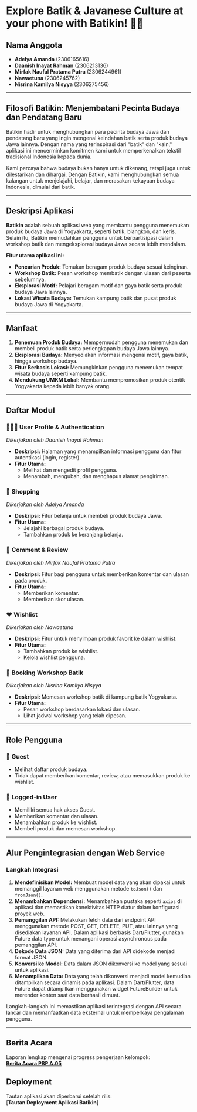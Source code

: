 
# Explore Batik & Javanese Culture at your phone with Batikin! 👘🕌

## Nama Anggota

- **Adelya Amanda** (2306165616)
- **Daanish Inayat Rahman** (2306213136)
- **Mirfak Naufal Pratama Putra** (2306244961)
- **Nawaetuna** (2306245762)
- **Nisrina Kamilya Nisyya** (2306275456)

---

## Filosofi Batikin: Menjembatani Pecinta Budaya dan Pendatang Baru

Batikin hadir untuk menghubungkan para pecinta budaya Jawa dan pendatang baru yang ingin mengenal keindahan batik serta produk budaya Jawa lainnya. Dengan nama yang terinspirasi dari "batik" dan "kain," aplikasi ini mencerminkan komitmen kami untuk memperkenalkan tekstil tradisional Indonesia kepada dunia.  

Kami percaya bahwa budaya bukan hanya untuk dikenang, tetapi juga untuk dilestarikan dan dihargai. Dengan Batikin, kami menghubungkan semua kalangan untuk menjelajahi, belajar, dan merasakan kekayaan budaya Indonesia, dimulai dari batik.

---

## Deskripsi Aplikasi

**Batikin** adalah sebuah aplikasi web yang membantu pengguna menemukan produk budaya Jawa di Yogyakarta, seperti batik, blangkon, dan keris. Selain itu, Batikin memudahkan pengguna untuk berpartisipasi dalam workshop batik dan mengeksplorasi budaya Jawa secara lebih mendalam.  

**Fitur utama aplikasi ini:**
- **Pencarian Produk:** Temukan beragam produk budaya sesuai keinginan.
- **Workshop Batik:** Pesan workshop membatik dengan ulasan dari peserta sebelumnya.
- **Eksplorasi Motif:** Pelajari beragam motif dan gaya batik serta produk budaya Jawa lainnya.
- **Lokasi Wisata Budaya:** Temukan kampung batik dan pusat produk budaya Jawa di Yogyakarta.

---

## Manfaat

1. **Penemuan Produk Budaya:** Mempermudah pengguna menemukan dan membeli produk batik serta perlengkapan budaya Jawa lainnya.
2. **Eksplorasi Budaya:** Menyediakan informasi mengenai motif, gaya batik, hingga workshop budaya.
3. **Fitur Berbasis Lokasi:** Memungkinkan pengguna menemukan tempat wisata budaya seperti kampung batik.
4. **Mendukung UMKM Lokal:** Membantu mempromosikan produk otentik Yogyakarta kepada lebih banyak orang.

---

## Daftar Modul

### 👨🏻‍💻 **User Profile & Authentication**  
_Dikerjakan oleh Daanish Inayat Rahman_  
- **Deskripsi:** Halaman yang menampilkan informasi pengguna dan fitur autentikasi (login, register).  
- **Fitur Utama:**  
  - Melihat dan mengedit profil pengguna.  
  - Menambah, mengubah, dan menghapus alamat pengiriman.  

### 🛒 **Shopping**  
_Dikerjakan oleh Adelya Amanda_  
- **Deskripsi:** Fitur belanja untuk membeli produk budaya Jawa.  
- **Fitur Utama:**  
  - Jelajahi berbagai produk budaya.  
  - Tambahkan produk ke keranjang belanja.  

### 💬 **Comment & Review**  
_Dikerjakan oleh Mirfak Naufal Pratama Putra_  
- **Deskripsi:** Fitur bagi pengguna untuk memberikan komentar dan ulasan pada produk.  
- **Fitur Utama:**  
  - Memberikan komentar.  
  - Memberikan skor ulasan.  

### ❤️ **Wishlist**  
_Dikerjakan oleh Nawaetuna_  
- **Deskripsi:** Fitur untuk menyimpan produk favorit ke dalam wishlist.  
- **Fitur Utama:**  
  - Tambahkan produk ke wishlist.  
  - Kelola wishlist pengguna.  

### 🧥 **Booking Workshop Batik**  
_Dikerjakan oleh Nisrina Kamilya Nisyya_  
- **Deskripsi:** Memesan workshop batik di kampung batik Yogyakarta.  
- **Fitur Utama:**  
  - Pesan workshop berdasarkan lokasi dan ulasan.  
  - Lihat jadwal workshop yang telah dipesan.  

---

## Role Pengguna

### 👤 **Guest**  
- Melihat daftar produk budaya.  
- Tidak dapat memberikan komentar, review, atau memasukkan produk ke wishlist.  

### 🔑 **Logged-in User**  
- Memiliki semua hak akses Guest.  
- Memberikan komentar dan ulasan.  
- Menambahkan produk ke wishlist.  
- Membeli produk dan memesan workshop.  

---

## Alur Pengintegrasian dengan Web Service  

### Langkah Integrasi
1. **Mendefinisikan Model:** Membuat model data yang akan dipakai untuk memanggil layanan web menggunakan metode `toJson()` dan `fromJson()`.  
2. **Menambahkan Dependensi:** Menambahkan pustaka seperti `axios` di aplikasi dan memastikan konektivitas HTTP diatur dalam konfigurasi proyek web.  
3. **Pemanggilan API:** Melakukan fetch data dari endpoint API menggunakan metode POST, GET, DELETE, PUT, atau lainnya yang disediakan layanan API. Dalam aplikasi berbasis Dart/Flutter, gunakan Future data type untuk menangani operasi asynchronous pada pemanggilan API.
4. **Dekode Data JSON:** Data yang diterima dari API didekode menjadi format JSON.  
5. **Konversi ke Model:** Data dalam JSON dikonversi ke model yang sesuai untuk aplikasi.  
6. **Menampilkan Data:** Data yang telah dikonversi menjadi model kemudian ditampilkan secara dinamis pada aplikasi. Dalam Dart/Flutter, data Future dapat ditampilkan menggunakan widget FutureBuilder untuk merender konten saat data berhasil dimuat.

Langkah-langkah ini memastikan aplikasi terintegrasi dengan API secara lancar dan memanfaatkan data eksternal untuk memperkaya pengalaman pengguna.

---

## Berita Acara
Laporan lengkap mengenai progress pengerjaan kelompok:  
[**Berita Acara PBP A.05**](https://docs.google.com/spreadsheets/d/1FHoXxDSGmiw7mO7gQiTH2vkq0Wm6oxjo/edit?gid=1741683645#gid=1741683645)  

## Deployment  

Tautan aplikasi akan diperbarui setelah rilis:  
[**Tautan Deployment Aplikasi Batikin**]
